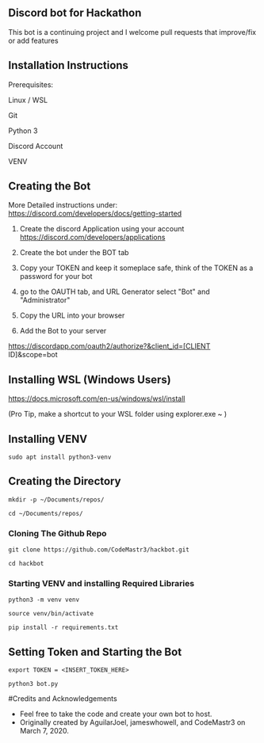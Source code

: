 ## Discord bot for Hackathon
This bot is a continuing project and I welcome pull requests that improve/fix or add features







## Installation Instructions

Prerequisites:

Linux / WSL

Git 

Python 3

Discord Account

VENV


## Creating the Bot

More Detailed instructions under: https://discord.com/developers/docs/getting-started
1.  Create the discord Application using your account
https://discord.com/developers/applications

2.  Create the bot under the BOT tab
   
3.  Copy your TOKEN and keep it someplace safe, think of the TOKEN as a password for your bot

4.  go to the OAUTH tab, and URL Generator select "Bot" and "Administrator"

5.  Copy the URL into your browser

6.  Add the Bot to your server  



https://discordapp.com/oauth2/authorize?&client_id=[CLIENT ID]&scope=bot

## Installing WSL (Windows Users)

https://docs.microsoft.com/en-us/windows/wsl/install

(Pro Tip, make a shortcut to your WSL folder using explorer.exe ~ )

## Installing VENV

`sudo apt install python3-venv`

##

## Creating the Directory

`mkdir -p ~/Documents/repos/`

`cd ~/Documents/repos/`

### Cloning The Github Repo
`git clone https://github.com/CodeMastr3/hackbot.git`

`cd hackbot`


### Starting VENV and installing Required Libraries

`python3 -m venv venv`

`source venv/bin/activate`

`pip install -r requirements.txt`

## Setting Token and Starting the Bot

`export TOKEN = <INSERT_TOKEN_HERE> `

`python3 bot.py`


#Credits and Acknowledgements
* Feel free to take the code and create your own bot to host.
* Originally created by AguilarJoel, jameswhowell, and CodeMastr3 on March 7, 2020.

